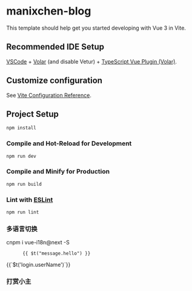 # manixchen-blog

This template should help get you started developing with Vue 3 in Vite.

## Recommended IDE Setup

[VSCode](https://code.visualstudio.com/) + [Volar](https://marketplace.visualstudio.com/items?itemName=Vue.volar) (and disable Vetur) + [TypeScript Vue Plugin (Volar)](https://marketplace.visualstudio.com/items?itemName=Vue.vscode-typescript-vue-plugin).

## Customize configuration

See [Vite Configuration Reference](https://vitejs.dev/config/).

## Project Setup

```sh
npm install
```

### Compile and Hot-Reload for Development

```sh
npm run dev
```

### Compile and Minify for Production

```sh
npm run build
```

### Lint with [ESLint](https://eslint.org/)

```sh
npm run lint
```


### 多语言切换 
cnpm i vue-i18n@next -S

          {{ $t("message.hello") }}
<div>
    {{`$t('login.userName')`}}
</div>
<div v-t="'login.password'"></div>

### 打赏小主

<!-- ![我的微信一次性可以收款一个W不信你试试](https://raw.githubusercontent.com/ManixChen/manixchen-blog/43046625f14e4c07ef5c7a6cd6856092110a6c8f/public/wecatmoney.jpg ) -->
